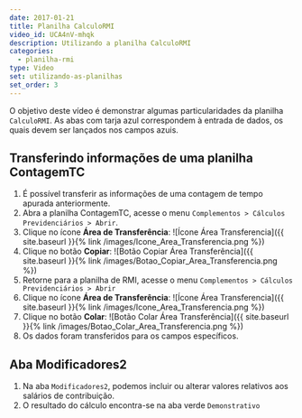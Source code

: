 ```yaml
---
date: 2017-01-21
title: Planilha CalculoRMI
video_id: UCA4nV-mhqk
description: Utilizando a planilha CalculoRMI
categories:
  - planilha-rmi
type: Video
set: utilizando-as-planilhas
set_order: 3
---
```


O objetivo deste vídeo é demonstrar algumas particularidades da planilha `CalculoRMI`.
As abas com tarja azul correspondem à entrada de dados, os quais devem ser lançados nos campos azuis.

## Transferindo informações de uma planilha ContagemTC
1. É possível transferir as informações de uma contagem de tempo apurada anteriormente.
1. Abra a planilha ContagemTC, acesse o menu `Complementos > Cálculos Previdenciários > Abrir`.
1. Clique no ícone **Área de Transferência**: ![Ícone Área Transferencia]({{ site.baseurl }}{% link /images/Icone_Area_Transferencia.png %})
1. Clique no botão **Copiar**: ![Botão Copiar Área Transferência]({{ site.baseurl }}{% link /images/Botao_Copiar_Area_Transferencia.png %})
1. Retorne para a planilha de RMI, acesse o menu `Complementos > Cálculos Previdenciários > Abrir`
1. Clique no ícone **Área de Transferência**: ![Ícone Área Transferencia]({{ site.baseurl }}{% link /images/Icone_Area_Transferencia.png %})
1. Clique no botão **Colar**: ![Botão Colar Área Transferência]({{ site.baseurl }}{% link /images/Botao_Colar_Area_Transferencia.png %})
1. Os dados foram transferidos para os campos específicos.

## Aba Modificadores2

1. Na aba `Modificadores2`, podemos incluir ou alterar valores relativos aos salários de contribuição.
1. O resultado do cálculo encontra-se na aba verde `Demonstrativo`

